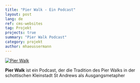 ```yaml
---
title: "Pier Walk - Ein Podcast"
layout: post
lang: de
ref: cms-websites
tag: Projekt
projects: true
summary: "Pier Walk Podcast"
category: projekt
author: mhaeussermann
---
```

[![Pier Walk]({{site.url}}{{site.baseurl}}/assets/images/pierwalk.png)](https://pierwalkpodcast.org/)

**Pier Walk** ist ein Podcast, der die Tradition des Pier Walks in der schottischen Kleinstadt St Andrews als Ausgangsmetapher 
